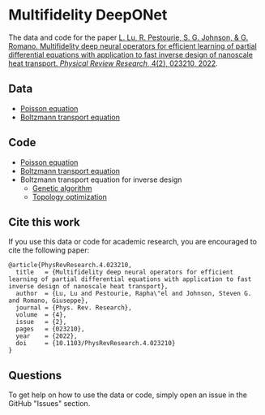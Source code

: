 # Multifidelity DeepONet

The data and code for the paper [L. Lu, R. Pestourie, S. G. Johnson, & G. Romano. Multifidelity deep neural operators for efficient learning of partial differential equations with application to fast inverse design of nanoscale heat transport. *Physical Review Research*, 4(2), 023210, 2022](https://doi.org/10.1103/PhysRevResearch.4.023210).

## Data

- [Poisson equation](data/poisson)
- [Boltzmann transport equation](data/bte)

## Code

- [Poisson equation](src/poisson/deeponet_poisson.py)
- [Boltzmann transport equation](src/bte)
- Boltzmann transport equation for inverse design
    - [Genetic algorithm](src/bte_ga)
    - [Topology optimization](src/bte_to)

## Cite this work

If you use this data or code for academic research, you are encouraged to cite the following paper:

```
@article{PhysRevResearch.4.023210,
  title   = {Multifidelity deep neural operators for efficient learning of partial differential equations with application to fast inverse design of nanoscale heat transport},
  author  = {Lu, Lu and Pestourie, Rapha\"el and Johnson, Steven G. and Romano, Giuseppe},
  journal = {Phys. Rev. Research},
  volume  = {4},
  issue   = {2},
  pages   = {023210},
  year    = {2022},
  doi     = {10.1103/PhysRevResearch.4.023210}
}
```

## Questions

To get help on how to use the data or code, simply open an issue in the GitHub "Issues" section.
